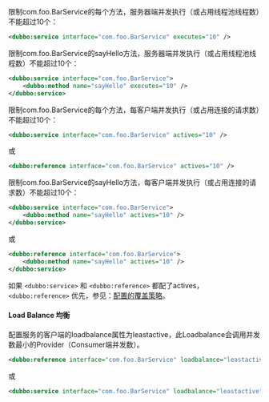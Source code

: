限制com.foo.BarService的每个方法，服务器端并发执行（或占用线程池线程数）不能超过10个：

```xml
<dubbo:service interface="com.foo.BarService" executes="10" />
```

限制com.foo.BarService的sayHello方法，服务器端并发执行（或占用线程池线程数）不能超过10个：

```xml
<dubbo:service interface="com.foo.BarService">
    <dubbo:method name="sayHello" executes="10" />
</dubbo:service>
```

限制com.foo.BarService的每个方法，每客户端并发执行（或占用连接的请求数）不能超过10个：

```xml
<dubbo:service interface="com.foo.BarService" actives="10" />
```

或

```xml
<dubbo:reference interface="com.foo.BarService" actives="10" />
```

限制com.foo.BarService的sayHello方法，每客户端并发执行（或占用连接的请求数）不能超过10个：

```xml
<dubbo:service interface="com.foo.BarService">
    <dubbo:method name="sayHello" actives="10" />
</dubbo:service>
```

或

```xml
<dubbo:reference interface="com.foo.BarService">
    <dubbo:method name="sayHello" actives="10" />
</dubbo:service>
```

如果 `<dubbo:service>` 和 `<dubbo:reference>` 都配了actives，`<dubbo:reference>` 优先，参见：[配置的覆盖策略](user-guide-configuration#配置覆盖)。

#### Load Balance 均衡

配置服务的客户端的loadbalance属性为leastactive，此Loadbalance会调用并发数最小的Provider（Consumer端并发数）。

```xml
<dubbo:reference interface="com.foo.BarService" loadbalance="leastactive" />
```

或

```xml
<dubbo:service interface="com.foo.BarService" loadbalance="leastactive" />
```